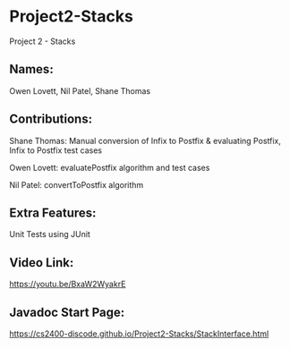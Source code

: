 # Project2-Stacks
Project 2 - Stacks

Names:
-
Owen Lovett, Nil Patel, Shane Thomas

Contributions:
-
Shane Thomas: Manual conversion of Infix to Postfix & evaluating Postfix, Infix to Postfix test cases

Owen Lovett: evaluatePostfix algorithm and  test cases

Nil Patel: convertToPostfix algorithm

Extra Features:
-
Unit Tests using JUnit

Video Link:
- 
https://youtu.be/BxaW2WyakrE

Javadoc Start Page:
-
https://cs2400-discode.github.io/Project2-Stacks/StackInterface.html
